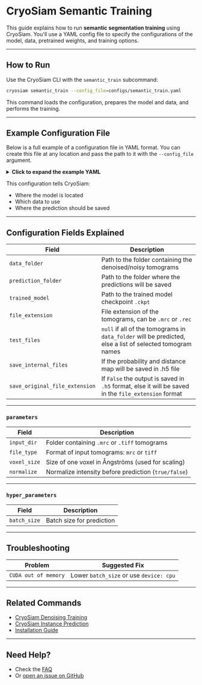 # CryoSiam Semantic Training

This guide explains how to run **semantic segmentation training** using CryoSiam. You'll use a YAML config file to specify the configurations of the model, data, pretrained weights, and training options.

---

## How to Run

Use the CryoSiam CLI with the `semantic_train` subcommand:

```bash
cryosiam semantic_train --config_file=configs/semantic_train.yaml
```

This command loads the configuration, prepares the model and data, and performs the training.

---

## Example Configuration File

Below is a full example of a configuration file in YAML format. You can create this file at any location and pass the path to it with the `--config_file` argument.

<details>
<summary><strong>Click to expand the example YAML</strong></summary>

```yaml
data_folder: '/scratch/cryosiam/tomograms/'
prediction_folder: '/scratch/cryosiam/experiments/dense_simsiam_semantic/predictions'
trained_model: '/scratch/cryosiam/experiments/dense_simsiam_semantic/model/model-best.ckpt'
file_extension: '.mrc'

test_files: [ 'TS_56_6.80Apx.mrc', 'TS_61_6.80Apx.mrc' ]

save_internal_files: False
save_original_file_extension: False

parameters:
  gpu_devices: 1
  data:
    patch_size: [ 128, 128, 128 ]
    min: 0
    max: 1
    mean: 0
    std: 1
  network:
    in_channels: 1
    spatial_dims: 3
    out_channels: 1
    postprocessing: True
    postprocessing_sizes: [ -1, 10000, -1, -1, -1 ]

hyper_parameters:
  batch_size: 5
```

</details>

This configuration tells CryoSiam:
- Where the model is located
- Which data to use
- Where the prediction should be saved

---

## Configuration Fields Explained

| Field                          | Description                                                                                               |
|--------------------------------|-----------------------------------------------------------------------------------------------------------|
| `data_folder`                  | Path to the folder containing the denoised/noisy tomograms                                                |
| `prediction_folder`            | Path to the folder where the predictions will be saved                                                    |
| `trained_model`                | Path to the trained model checkpoint `.ckpt`                                                              |
| `file_extension`               | File extension of the tomograms, can be `.mrc` or `.rec`                                                  |
| `test_files`                   | `null` if all of the tomograms in `data_folder` will be predicted, else a list of selected tomogram names |
| `save_internal_files`          | If the probability and distance map will be saved in .h5 file                                             |
| `save_original_file_extension` | If `False` the output is saved in `.h5` format, else it will be saved in the `file_extension` format      |

---

### `parameters`

| Field        | Description                                          |
|--------------|------------------------------------------------------|
| `input_dir`  | Folder containing `.mrc` or `.tiff` tomograms        |
| `file_type`  | Format of input tomograms: `mrc` or `tiff`           |
| `voxel_size` | Size of one voxel in Ångströms (used for scaling)    |
| `normalize`  | Normalize intensity before prediction (`true/false`) |

---

### `hyper_parameters`

| Field                   | Description                                     |
|-------------------------|-------------------------------------------------|
| `batch_size`            | Batch size for prediction                       |

---

## Troubleshooting

| Problem                      | Suggested Fix |
|------------------------------|---------------|
| `CUDA out of memory`         | Lower `batch_size` or use `device: cpu` |

---

## Related Commands

- [CryoSiam Denoising Training](../denoising/training.md)
- [CryoSiam Instance Prediction](../instance/training.md)
- [Installation Guide](../installation.md)

---

## Need Help?

- Check the [FAQ](../faq.md)  
- Or [open an issue on GitHub](https://github.com/frosinastojanovska/cryosiam/issues)

